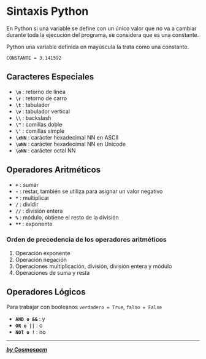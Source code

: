 # **Sintaxis Python**  

En Python si una variable se define con un único valor que no va a cambiar durante toda la ejecución del programa, se considera que es una constante.  

Python una variable definida en mayúscula la trata como una constante.  

    CONSTANTE = 3.141592

## **Caracteres Especiales**  

* **`\n`** : retorno de linea  
* **`\r`** : retorno de carro  
* **`\t`** : tabulador  
* **`\v`** : tabulador vertical  
* **`\\`** : backslash  
* **`\"`** : comillas doble  
* **`\'`** : comillas simple  
* **`\xNN`** : carácter hexadecimal NN en ASCII  
* **`\uNN`** : carácter hexadecimal NN en Unicode  
* **`\oNN`** : carácter octal NN  

## **Operadores Aritméticos**  

* **`+`** : sumar  
* **`-`** : restar, también se utiliza para asignar un valor negativo  
* **`*`** : multiplicar  
* **`/`** : dividir  
* **`//`** : división entera  
* **`%`** : módulo, obtiene el resto de la división  
* **`**`** : exponente  

### Orden de precedencia de los operadores aritméticos  

1. Operación exponente  
2. Operación negación  
3. Operaciones multiplicación, división, división entera y módulo  
4. Operaciones de suma y resta

## **Operadores Lógicos**  

Para trabajar con booleanos `verdadero = True`, `falso = False`  

* **`AND o &&`** : y  
* **`OR o ||`** : o  
* **`NOT o !`** : no  

---  

***[by Cosmosacm](https://cosmosacm.github.io/)***  
